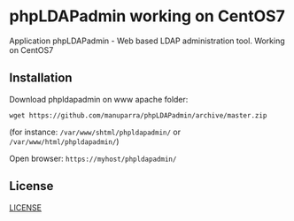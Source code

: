 phpLDAPadmin working on CentOS7
===============================

Application phpLDAPadmin - Web based LDAP administration tool.
Working on CentOS7


## Installation

Download phpldapadmin on www apache folder: 

`wget https://github.com/manuparra/phpLDAPadmin/archive/master.zip`

(for instance: `/var/www/shtml/phpldapadmin/` or `/var/www/html/phpldapadmin/`)

Open browser: `https://myhost/phpldapadmin/`




## License

[LICENSE](LICENSE)
